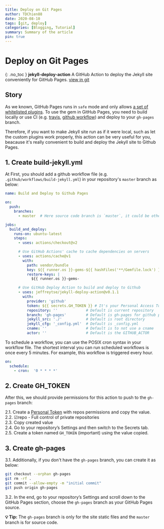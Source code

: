 ```yaml
---
title: Deploy on Git Pages
author: TDChien88
date: 2020-08-10
tags: [git, deploy]
categories: [Blogging, Tutorial]
summary: Summary of the article
pin: true
---
```


# Deploy on Git Pages
{: .no_toc }
**jekyll-deploy-action** A GitHub Action to deploy the Jekyll site conveniently for GitHub Pages.
[view in git](https://github.com/jeffreytse/jekyll-deploy-action)

## Story

As we known, GitHub Pages runs in `safe` mode and only allows [a set of whitelisted plugins](https://pages.github.com/versions/). To use the gem in GitHub Pages, you need to build locally or use CI (e.g. [travis](https://travis-ci.org/), [github workflow](https://help.github.com/en/actions/configuring-and-managing-workflows/configuring-a-workflow)) and deploy to your `gh-pages` branch.

Therefore, if you want to make Jekyll site run as if it were local, such as let
the custom plugins work properly, this action can be very useful for you,
beacause it's really convenient to build and deploy the Jekyll site to Github
Pages.


## 1. Create build-jekyll.yml
At First, you should add a github workflow file (e.g. `.github/workflows/build-jekyll.yml`) in your repository's `master` branch as below:

```yml
name: Build and Deploy to Github Pages

on:
  push:
    branches:
      - master  # Here source code branch is `master`, it could be other branch

jobs:
  build_and_deploy:
    runs-on: ubuntu-latest
    steps:
      - uses: actions/checkout@v2

      # Use GitHub Actions' cache to cache dependencies on servers
      - uses: actions/cache@v1
        with:
          path: vendor/bundle
          key: ${{ runner.os }}-gems-${{ hashFiles('**/Gemfile.lock') }}
          restore-keys: |
            ${{ runner.os }}-gems-

      # Use GitHub Deploy Action to build and deploy to Github
      - uses: jeffreytse/jekyll-deploy-action@v0.1.1
        with:
          provider: 'github'
          token: ${{ secrets.GH_TOKEN }} # It's your Personal Access Token(PAT)
          repository: ''             # Default is current repository
          branch: 'gh-pages'         # Default is gh-pages for github provider
          jekyll_src: './'           # Default is root directory
          jekyll_cfg: '_config.yml'  # Default is _config.yml
          cname: ''                  # Default is to not use a cname
          actor: ''                  # Default is the GITHUB_ACTOR
```

To schedule a workflow, you can use the POSIX cron syntax in your workflow file. The shortest interval you can run scheduled workflows is once every 5 minutes. For example, this workflow is triggered every hour.

```yml
on:
  schedule:
    - cron:  '0 * * * *'
```

## 2. Create GH_TOKEN
After this, we should provide permissions for this action to push to the `gh-pages` branch:

2.1. Create a [Personal Token](https://github.com/settings/tokens) with repos permissions and copy the value.  
2.2. ☑︎repo - Full control of private repositories  
2.3. Copy created value   
2.4. Go to your repository’s Settings and then switch to the Secrets tab.  
2.5. Create a token named `GH_TOKEN` (important) using the value copied.  

## 3. Create gh-pages
3.1. Additionally, if you don't have the `gh-pages` branch, you can create it as below:

```bash
git checkout --orphan gh-pages
git rm -rf .
git commit --allow-empty -m "initial commit"
git push origin gh-pages
```

3.2. In the end, go to your repository’s Settings and scroll down to the GitHub Pages
 section, choose the `gh-pages` branch as your GitHub Pages source.


**💡 Tip:** The `gh-pages` branch is only for the site static files and the `master` branch is for source code.


